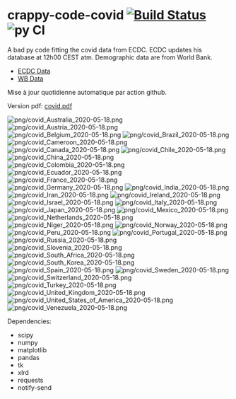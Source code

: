 # crappy-code-covid [![Build Status](https://cloud.drone.io/api/badges/a-lemonnier/crappy-code-covid/status.svg)](https://cloud.drone.io/a-lemonnier/crappy-code-covid) ![py CI](https://github.com/a-lemonnier/crappy-code-covid/workflows/py%20CI/badge.svg)
 
A bad py code fitting the covid data from ECDC. ECDC updates his database at 12h00 CEST atm. Demographic data are from World Bank.
 
- [ECDC Data](https://www.ecdc.europa.eu/en/publications-data/download-todays-data-geographic-distribution-covid-19-cases-worldwide)
- [WB Data](https://data.worldbank.org/indicator/sp.pop.totl)
 
 
Mise à jour quotidienne automatique par action github.
 
Version pdf: [covid.pdf](https://github.com/a-lemonnier/crappy-code-covid/raw/master/covid.pdf)
 
![png/covid_Australia_2020-05-18.png](png/covid_Australia_2020-05-18.png)
![png/covid_Austria_2020-05-18.png](png/covid_Austria_2020-05-18.png)
![png/covid_Belgium_2020-05-18.png](png/covid_Belgium_2020-05-18.png)
![png/covid_Brazil_2020-05-18.png](png/covid_Brazil_2020-05-18.png)
![png/covid_Cameroon_2020-05-18.png](png/covid_Cameroon_2020-05-18.png)
![png/covid_Canada_2020-05-18.png](png/covid_Canada_2020-05-18.png)
![png/covid_Chile_2020-05-18.png](png/covid_Chile_2020-05-18.png)
![png/covid_China_2020-05-18.png](png/covid_China_2020-05-18.png)
![png/covid_Colombia_2020-05-18.png](png/covid_Colombia_2020-05-18.png)
![png/covid_Ecuador_2020-05-18.png](png/covid_Ecuador_2020-05-18.png)
![png/covid_France_2020-05-18.png](png/covid_France_2020-05-18.png)
![png/covid_Germany_2020-05-18.png](png/covid_Germany_2020-05-18.png)
![png/covid_India_2020-05-18.png](png/covid_India_2020-05-18.png)
![png/covid_Iran_2020-05-18.png](png/covid_Iran_2020-05-18.png)
![png/covid_Ireland_2020-05-18.png](png/covid_Ireland_2020-05-18.png)
![png/covid_Israel_2020-05-18.png](png/covid_Israel_2020-05-18.png)
![png/covid_Italy_2020-05-18.png](png/covid_Italy_2020-05-18.png)
![png/covid_Japan_2020-05-18.png](png/covid_Japan_2020-05-18.png)
![png/covid_Mexico_2020-05-18.png](png/covid_Mexico_2020-05-18.png)
![png/covid_Netherlands_2020-05-18.png](png/covid_Netherlands_2020-05-18.png)
![png/covid_Niger_2020-05-18.png](png/covid_Niger_2020-05-18.png)
![png/covid_Norway_2020-05-18.png](png/covid_Norway_2020-05-18.png)
![png/covid_Peru_2020-05-18.png](png/covid_Peru_2020-05-18.png)
![png/covid_Portugal_2020-05-18.png](png/covid_Portugal_2020-05-18.png)
![png/covid_Russia_2020-05-18.png](png/covid_Russia_2020-05-18.png)
![png/covid_Slovenia_2020-05-18.png](png/covid_Slovenia_2020-05-18.png)
![png/covid_South_Africa_2020-05-18.png](png/covid_South_Africa_2020-05-18.png)
![png/covid_South_Korea_2020-05-18.png](png/covid_South_Korea_2020-05-18.png)
![png/covid_Spain_2020-05-18.png](png/covid_Spain_2020-05-18.png)
![png/covid_Sweden_2020-05-18.png](png/covid_Sweden_2020-05-18.png)
![png/covid_Switzerland_2020-05-18.png](png/covid_Switzerland_2020-05-18.png)
![png/covid_Turkey_2020-05-18.png](png/covid_Turkey_2020-05-18.png)
![png/covid_United_Kingdom_2020-05-18.png](png/covid_United_Kingdom_2020-05-18.png)
![png/covid_United_States_of_America_2020-05-18.png](png/covid_United_States_of_America_2020-05-18.png)
![png/covid_Venezuela_2020-05-18.png](png/covid_Venezuela_2020-05-18.png)
 
Dependencies:
- scipy
- numpy
- matplotlib
- pandas
- tk
- xlrd
- requests
- notify-send
